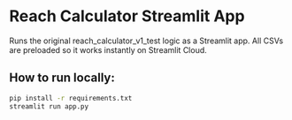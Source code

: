 # Reach Calculator Streamlit App

Runs the original reach_calculator_v1_test logic as a Streamlit app.
All CSVs are preloaded so it works instantly on Streamlit Cloud.
## How to run locally:
```bash
pip install -r requirements.txt
streamlit run app.py
```
